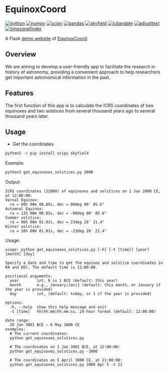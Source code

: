 # EquinoxCoord

[![python](https://img.shields.io/badge/Python-3.10,_3.11-3776AB?logo=python&logoColor=white)](https://www.python.org) [![numpy](https://img.shields.io/badge/Numpy-2.0.0-013243?logo=numpy&logoColor=white)](https://numpy.org/) [![scipy](https://img.shields.io/badge/SciPy-1.14.0-8CAAE6?logo=scipy&logoColor=white)](https://scipy.org) [![pandas](https://img.shields.io/badge/Pandas-2.2.2-150458?logo=Pandas&logoColor=white)](https://pandas.pydata.org/) [![skyfield](https://img.shields.io/badge/Skyfield-1.49-BD9354)](https://rhodesmill.org/skyfield) [![juliandate](https://img.shields.io/badge/Juliandate-1.0.4-BD9354)](https://pypi.org/project/juliandate/) [![adjusttext](https://img.shields.io/badge/adjustText-1.2.0-8ED500)](https://github.com/Phlya/adjustText) [![timezonefinder](https://img.shields.io/badge/timezonefinder-6.5.2-blue)](https://github.com/jannikmi/timezonefinder)

A Flask [demo website](https://equinoxcoord.pythonanywhere.com/) of [EquinoxCoord](https://github.com/claude-hao/equinox-coord.git).

## Overview

We are aiming to develop a user-friendly app to facilitate the research in history of 
astronomy, providing a convenient approach to help researchers get important astronomical information
in the past.

## Features

The first function of this app is to calculate the ICRS coordinates of two equinoxes and two solstices from several thousand years ago to several thousand years later.

## Usage

- Get the coordinates

```sh
python3 -m pip install scipy skyfield
```

Example:

```bash
python3 get_equinoxes_solstices.py 2000
```

Output:

```text
ICRS coordinates (J2000) of equinoxes and solstices on 1 Jan 2000 CE, at 12:00:00:
Vernal Equinox:
  ra = 00h 00m 00.85s, dec = 00deg 00' 05.6"
Autumnal Equinox:
  ra = 12h 00m 00.85s, dec = -00deg 00' 05.6"
Summer solstice:
  ra = 06h 00m 01.01s, dec = 23deg 26' 21.4"
Winter solstice:
  ra = 18h 00m 01.01s, dec = -23deg 26' 21.4"
```

Usage:

```text
usage: python get_equinoxes_solstices.py [-h] [-t [time]] [year] [month] [day]

Specify a date and time to get the equinox and solstice coordinates in RA and DEC. The default time is 12:00:00.

positional arguments:
  year        int, 0 is 1 BCE (default: this year)
  month       e.g., January|Jan|1 (default: this month, or January if the year is provided)
  day         int, (default: today, or 1 if the year is provided)

options:
  -h, --help  show this help message and exit
  -t [time]   hh|hh:mm|hh:mm:ss, 24-hour format (default: 12:00:00)

date range:
  29 Jan 3001 BCE – 6 May 3000 CE
examples:
  # The current coordinates:
  python get_equinoxes_solstices.py

  # The coordinates on 1 Jan 3001 BCE, at 12:00:00:
  python get_equinoxes_solstices.py -3000

  # The coordinates on 5 April 3000 CE, at 21:00:00:
  python get_equinoxes_solstices.py 3000 Apr 5 -t 21
```
